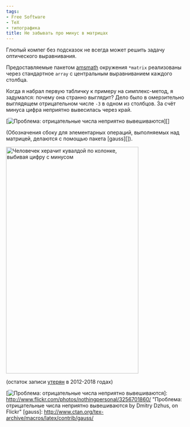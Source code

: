 ```yaml
---
tags:
- Free Software
- TeX
- типографика
title: Не забывать про минус в матрицах
---
```


Глюпый компег без подсказок не всегда может решить задачу оптического
выравнивания.

Предоставляемые пакетом [amsmath][] окружения `*matrix` реализованы
через стандартное `array` с центральным выравниванием каждого столбца.

Когда я набрал первую табличку к примеру на симплекс-метод, я задумался:
почему она странно выглядит? Дело было в омерзительно выглядящем
отрицательном числе `-3` в одном из столбцов. За счёт минуса цифра
неприятно вывесилась через край.

[![Проблема: отрицательные числа неприятно вывешиваются][]][]

(Обозначения сбоку для элементарных операций, выполняемых над матрицей,
делаются с помощью пакета [gauss][]).

<a data-flickr-embed="true" href="https://www.flickr.com/photos/nothingpersonal/3255876487/in/datetaken/" title="Человечек херачит кувалдой по колонке, выбивая цифру с минусом"><img src="https://live.staticflickr.com/3532/3255876487_4a59f6e98e_z.jpg" width="363" height="620" alt="Человечек херачит кувалдой по колонке, выбивая цифру с минусом"/></a>

(остаток записи [утерян](http://dzhus.org/posts/2018-06-09-blog-revival.html) в 2012-2018 годах)

  [amsmath]: http://www.ctan.org/tex-archive/macros/latex/required/amslatex/
  [Проблема: отрицательные числа неприятно вывешиваются]: http://farm4.static.flickr.com/3431/3256701860_6a2a6347a7.jpg

  [![Проблема: отрицательные числа неприятно вывешиваются][]]: http://www.flickr.com/photos/nothingpersonal/3256701860/
    "Проблема: отрицательные числа неприятно вывешиваются by Dmitry
    Dzhus, on Flickr"
  [gauss]: http://www.ctan.org/tex-archive/macros/latex/contrib/gauss/
